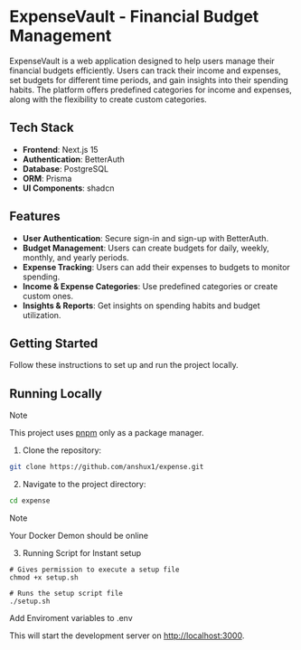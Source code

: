 # ExpenseVault - Financial Budget Management

ExpenseVault is a web application designed to help users manage their financial budgets efficiently. Users can track their income and expenses, set budgets for different time periods, and gain insights into their spending habits. The platform offers predefined categories for income and expenses, along with the flexibility to create custom categories.

## Tech Stack

- **Frontend**: Next.js 15
- **Authentication**: BetterAuth
- **Database**: PostgreSQL
- **ORM**: Prisma
- **UI Components**: shadcn

## Features

- **User Authentication**: Secure sign-in and sign-up with BetterAuth.
- **Budget Management**: Users can create budgets for daily, weekly, monthly, and yearly periods.
- **Expense Tracking**: Users can add their expenses to budgets to monitor spending.
- **Income & Expense Categories**: Use predefined categories or create custom ones.
- **Insights & Reports**: Get insights on spending habits and budget utilization.

## Getting Started

Follow these instructions to set up and run the project locally.


## Running Locally

> [!NOTE]  
> This project uses [pnpm](https://pnpm.io/) only as a package manager.

1. Clone the repository:

```bash
git clone https://github.com/anshux1/expense.git
```

2. Navigate to the project directory:

```bash
cd expense 
```

> [!NOTE]  
> Your Docker Demon should be online

3. Running Script for Instant setup

```
# Gives permission to execute a setup file
chmod +x setup.sh

# Runs the setup script file
./setup.sh
```

Add Enviroment variables to .env

This will start the development server on [http://localhost:3000](http://localhost:3000).